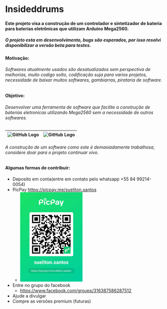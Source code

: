 # Insideddrums

#### Este projeto visa a construção de um controlador e sintetizador de bateria para baterias eletrônicas que utilizam Arduino Mega2560.
##### O projeto esta em desenvolvimento, bugs são esperados, por isso resolvi disponibilizar a versão beta para testes. 
#### Motivação:
###### Softwares atualmente usados são desatualizados sem perspectiva de melhorias, muito codigo solto, codificação suja para varios projetos, necessidade de baixar muitos softwares, gambiarras, pirataria de software.
#### Objetivo:
###### Desenvolver uma ferramenta de software que facilite a construção de baterias eletronicas utilizando Mega2560 sem a necessidade de outros softwares.


  

![GitHub Logo](/insideddrums.png) | ![GitHub Logo](/insideddrums2.png)
------------ | -------------
###### A construção de um software como este é demasiadamente trabalhosa, considere doar para o projeto continuar vivo.

#### Algumas formas de contribuir: 
* Deposito em conta(entre em contato pelo whatsapp +55 84 99214-0054)
* PicPay https://picpay.me/sueliton.santos 
   * <img src="https://github.com/insideddrums/insideddrums/blob/master/picpay.jpg" width="200" >
* Entre no grupo do facebook
   * https://www.facebook.com/groups/316387586287512
* Ajude a divulgar
* Compre as versões premium (futuras) 
